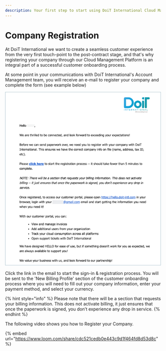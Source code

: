 ```yaml
---
description: Your first step to start using DoiT International Cloud Management Platform
---
```


# Company Registration

At DoiT International we want to create a seamless customer experience from the very first touch-point to the post-contract stage, and that's why registering your company through our Cloud Management Platform is an integral part of a successful customer onboarding process.

At some point in your communications with DoiT International's Account Management team, you will receive an e-mail to register your company and complete the form (see example below)

![A screenshot of an example email](../.gitbook/assets/company-registration-email.png)

Click the link in the email to start the sign-in & registration process. You will be sent to the 'New Billing Profile' section of the customer onboarding process where you will need to fill out your company information, enter your payment method, and select your currency.

{% hint style="info" %}
Please note that there will be a section that requests your billing information. This does not activate billing, it just ensures that once the paperwork is signed, you don’t experience any drop in service.
{% endhint %}

The following video shows you how to Register your Company.

{% embed url="https://www.loom.com/share/cdc521cedb0e443c9d1f464fd8d53d8c" %}
